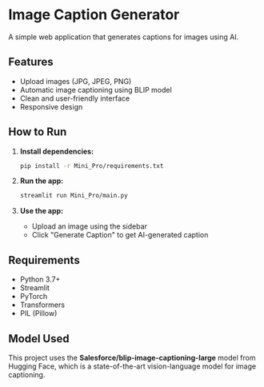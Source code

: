 # Image Caption Generator

A simple web application that generates captions for images using AI.

## Features

- Upload images (JPG, JPEG, PNG)
- Automatic image captioning using BLIP model
- Clean and user-friendly interface
- Responsive design

## How to Run

1. **Install dependencies:**
   ```bash
   pip install -r Mini_Pro/requirements.txt
   ```

2. **Run the app:**
   ```bash
   streamlit run Mini_Pro/main.py
   ```

3. **Use the app:**
   - Upload an image using the sidebar
   - Click "Generate Caption" to get AI-generated caption

## Requirements

- Python 3.7+
- Streamlit
- PyTorch
- Transformers
- PIL (Pillow)

## Model Used

This project uses the **Salesforce/blip-image-captioning-large** model from Hugging Face, which is a state-of-the-art vision-language model for image captioning.
